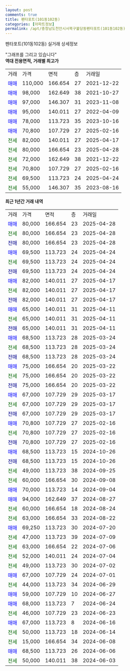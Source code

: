 ```yaml
---
layout: post
comments: true
title: 펜타포트(101동102동)
categories: [아파트정보]
permalink: /apt/충청남도천안시서북구불당동펜타포트(101동102동)
---
```


펜타포트(101동102동) 실거래 상세정보

<script type="text/javascript">
  google.charts.load('current', {'packages':['line', 'corechart']});
  google.charts.setOnLoadCallback(drawChart);

  function drawChart() {
    var data = new google.visualization.DataTable();
    data.addColumn('date', '거래일');
    data.addColumn('number', "매매");
    data.addColumn('number', "전세");
    data.addColumn('number', "전매");

    data.addRows([[new Date(Date.parse("2025-04-28")), 80000, null, null], [new Date(Date.parse("2025-04-28")), null, 80000, null], [new Date(Date.parse("2025-04-28")), null, null, 80000], [new Date(Date.parse("2025-04-24")), 69500, null, null], [new Date(Date.parse("2025-04-24")), null, 69500, null], [new Date(Date.parse("2025-04-24")), null, null, 69500], [new Date(Date.parse("2025-04-17")), 82000, null, null], [new Date(Date.parse("2025-04-17")), null, 82000, null], [new Date(Date.parse("2025-04-17")), null, null, 82000], [new Date(Date.parse("2025-04-11")), 65000, null, null], [new Date(Date.parse("2025-04-11")), null, 65000, null], [new Date(Date.parse("2025-04-11")), null, null, 65000], [new Date(Date.parse("2025-03-24")), 68500, null, null], [new Date(Date.parse("2025-03-24")), null, 68500, null], [new Date(Date.parse("2025-03-24")), null, null, 68500], [new Date(Date.parse("2025-03-22")), 75000, null, null], [new Date(Date.parse("2025-03-22")), null, 75000, null], [new Date(Date.parse("2025-03-22")), null, null, 75000], [new Date(Date.parse("2025-03-17")), 67000, null, null], [new Date(Date.parse("2025-03-17")), null, 67000, null], [new Date(Date.parse("2025-03-17")), null, null, 67000], [new Date(Date.parse("2025-02-16")), 70800, null, null], [new Date(Date.parse("2025-02-16")), null, 70800, null], [new Date(Date.parse("2025-02-16")), null, null, 70800], [new Date(Date.parse("2024-10-26")), 68500, null, null], [new Date(Date.parse("2024-10-26")), null, null, 68500], [new Date(Date.parse("2024-09-25")), null, 49000, null], [new Date(Date.parse("2024-09-08")), null, 60000, null], [new Date(Date.parse("2024-09-04")), 70000, null, null], [new Date(Date.parse("2024-08-27")), 94000, null, null], [new Date(Date.parse("2024-08-24")), null, 60000, null], [new Date(Date.parse("2024-08-22")), null, 63000, null], [new Date(Date.parse("2024-07-20")), 69250, null, null], [new Date(Date.parse("2024-07-09")), null, 47000, null], [new Date(Date.parse("2024-07-06")), null, 63000, null], [new Date(Date.parse("2024-07-04")), null, 52000, null], [new Date(Date.parse("2024-07-02")), null, 49000, null], [new Date(Date.parse("2024-07-01")), 67000, null, null], [new Date(Date.parse("2024-06-29")), null, 44000, null], [new Date(Date.parse("2024-06-27")), 59000, null, null], [new Date(Date.parse("2024-06-24")), 68000, null, null], [new Date(Date.parse("2024-06-23")), null, 46000, null], [new Date(Date.parse("2024-06-16")), 67000, null, null], [new Date(Date.parse("2024-06-14")), null, 50000, null], [new Date(Date.parse("2024-06-08")), null, 15000, null], [new Date(Date.parse("2024-06-06")), 68500, null, null], [new Date(Date.parse("2024-06-03")), null, 50000, null]]);

    var options = {
      hAxis: {
        format: 'yyyy/MM/dd'
      },    
      lineWidth: 0,
      pointsVisible: true,    
      title: '최근 1년간 유형별 실거래가 분포',
      legend: { position: 'bottom' }
    };

    var formatter = new google.visualization.NumberFormat({pattern:'###,###'} );
    formatter.format(data, 1);
    formatter.format(data, 2);
    
    setTimeout(function() {
        var chart = new google.visualization.LineChart(document.getElementById('columnchart_material'));
        chart.draw(data, (options));
        document.getElementById('loading').style.display = 'none';
    }, 200);
  }
</script>


<div id="loading" style="z-index:20; display: block; margin-left: 0px">"그래프를 그리고 있습니다"</div>
<div id="columnchart_material" style="width: 95%; margin-left: 0px; display: block"></div>
<!-- contents start -->
<b>역대 전용면적, 거래별 최고가</b>
<table class="sortable">
    <tr>
      <td>거래</td>
      <td>가격</td>
      <td>면적</td>
      <td>층</td>
      <td>거래일</td>
    </tr>
        <tr>
          <td><a style="color: blue">매매</a></td>
          <td>110,000</td>
          <td>166.654</td>
          <td>27</td>
          <td>2021-12-22</td>
        </tr>            <tr>
          <td><a style="color: blue">매매</a></td>
          <td>98,000</td>
          <td>162.649</td>
          <td>38</td>
          <td>2021-10-27</td>
        </tr>            <tr>
          <td><a style="color: blue">매매</a></td>
          <td>97,000</td>
          <td>146.307</td>
          <td>31</td>
          <td>2023-11-08</td>
        </tr>            <tr>
          <td><a style="color: blue">매매</a></td>
          <td>95,000</td>
          <td>140.011</td>
          <td>27</td>
          <td>2022-04-09</td>
        </tr>            <tr>
          <td><a style="color: blue">매매</a></td>
          <td>78,000</td>
          <td>113.723</td>
          <td>35</td>
          <td>2023-10-16</td>
        </tr>            <tr>
          <td><a style="color: blue">매매</a></td>
          <td>70,800</td>
          <td>107.729</td>
          <td>27</td>
          <td>2025-02-16</td>
        </tr>        
        <tr>
              <td><a style="color: darkgreen">전세</a></td>
              <td>82,000</td>
              <td>140.011</td>
              <td>27</td>
              <td>2025-04-17</td>
            </tr>            <tr>
              <td><a style="color: darkgreen">전세</a></td>
              <td>80,000</td>
              <td>166.654</td>
              <td>23</td>
              <td>2025-04-28</td>
            </tr>            <tr>
              <td><a style="color: darkgreen">전세</a></td>
              <td>72,000</td>
              <td>162.649</td>
              <td>38</td>
              <td>2021-12-22</td>
            </tr>            <tr>
              <td><a style="color: darkgreen">전세</a></td>
              <td>70,800</td>
              <td>107.729</td>
              <td>27</td>
              <td>2025-02-16</td>
            </tr>            <tr>
              <td><a style="color: darkgreen">전세</a></td>
              <td>69,500</td>
              <td>113.723</td>
              <td>24</td>
              <td>2025-04-24</td>
            </tr>            <tr>
              <td><a style="color: darkgreen">전세</a></td>
              <td>55,000</td>
              <td>146.307</td>
              <td>35</td>
              <td>2023-08-16</td>
            </tr>        
    
</table>

<b>최근 1년간 거래 내역</b>

<table class="sortable">
    <tr>
      <td>거래</td>
      <td>가격</td>
      <td>면적</td>
      <td>층</td>
      <td>거래일</td>
    </tr>
    <tr>
      <td><a style="color: blue">매매</a></td>
      <td>80,000</td>
      <td>166.654</td>
      <td>23</td>
      <td>2025-04-28</td>
    </tr>          <tr>
      <td><a style="color: darkgreen">전세</a></td>
      <td>80,000</td>
      <td>166.654</td>
      <td>23</td>
      <td>2025-04-28</td>
    </tr>          <tr>
      <td><a style="color: darkblue">전매</a></td>
      <td>80,000</td>
      <td>166.654</td>
      <td>23</td>
      <td>2025-04-28</td>
    </tr>          <tr>
      <td><a style="color: blue">매매</a></td>
      <td>69,500</td>
      <td>113.723</td>
      <td>24</td>
      <td>2025-04-24</td>
    </tr>          <tr>
      <td><a style="color: darkgreen">전세</a></td>
      <td>69,500</td>
      <td>113.723</td>
      <td>24</td>
      <td>2025-04-24</td>
    </tr>          <tr>
      <td><a style="color: darkblue">전매</a></td>
      <td>69,500</td>
      <td>113.723</td>
      <td>24</td>
      <td>2025-04-24</td>
    </tr>          <tr>
      <td><a style="color: blue">매매</a></td>
      <td>82,000</td>
      <td>140.011</td>
      <td>27</td>
      <td>2025-04-17</td>
    </tr>          <tr>
      <td><a style="color: darkgreen">전세</a></td>
      <td>82,000</td>
      <td>140.011</td>
      <td>27</td>
      <td>2025-04-17</td>
    </tr>          <tr>
      <td><a style="color: darkblue">전매</a></td>
      <td>82,000</td>
      <td>140.011</td>
      <td>27</td>
      <td>2025-04-17</td>
    </tr>          <tr>
      <td><a style="color: blue">매매</a></td>
      <td>65,000</td>
      <td>140.011</td>
      <td>31</td>
      <td>2025-04-11</td>
    </tr>          <tr>
      <td><a style="color: darkgreen">전세</a></td>
      <td>65,000</td>
      <td>140.011</td>
      <td>31</td>
      <td>2025-04-11</td>
    </tr>          <tr>
      <td><a style="color: darkblue">전매</a></td>
      <td>65,000</td>
      <td>140.011</td>
      <td>31</td>
      <td>2025-04-11</td>
    </tr>          <tr>
      <td><a style="color: blue">매매</a></td>
      <td>68,500</td>
      <td>113.723</td>
      <td>28</td>
      <td>2025-03-24</td>
    </tr>          <tr>
      <td><a style="color: darkgreen">전세</a></td>
      <td>68,500</td>
      <td>113.723</td>
      <td>28</td>
      <td>2025-03-24</td>
    </tr>          <tr>
      <td><a style="color: darkblue">전매</a></td>
      <td>68,500</td>
      <td>113.723</td>
      <td>28</td>
      <td>2025-03-24</td>
    </tr>          <tr>
      <td><a style="color: blue">매매</a></td>
      <td>75,000</td>
      <td>166.654</td>
      <td>20</td>
      <td>2025-03-22</td>
    </tr>          <tr>
      <td><a style="color: darkgreen">전세</a></td>
      <td>75,000</td>
      <td>166.654</td>
      <td>20</td>
      <td>2025-03-22</td>
    </tr>          <tr>
      <td><a style="color: darkblue">전매</a></td>
      <td>75,000</td>
      <td>166.654</td>
      <td>20</td>
      <td>2025-03-22</td>
    </tr>          <tr>
      <td><a style="color: blue">매매</a></td>
      <td>67,000</td>
      <td>107.729</td>
      <td>29</td>
      <td>2025-03-17</td>
    </tr>          <tr>
      <td><a style="color: darkgreen">전세</a></td>
      <td>67,000</td>
      <td>107.729</td>
      <td>29</td>
      <td>2025-03-17</td>
    </tr>          <tr>
      <td><a style="color: darkblue">전매</a></td>
      <td>67,000</td>
      <td>107.729</td>
      <td>29</td>
      <td>2025-03-17</td>
    </tr>          <tr>
      <td><a style="color: blue">매매</a></td>
      <td>70,800</td>
      <td>107.729</td>
      <td>27</td>
      <td>2025-02-16</td>
    </tr>          <tr>
      <td><a style="color: darkgreen">전세</a></td>
      <td>70,800</td>
      <td>107.729</td>
      <td>27</td>
      <td>2025-02-16</td>
    </tr>          <tr>
      <td><a style="color: darkblue">전매</a></td>
      <td>70,800</td>
      <td>107.729</td>
      <td>27</td>
      <td>2025-02-16</td>
    </tr>          <tr>
      <td><a style="color: blue">매매</a></td>
      <td>68,500</td>
      <td>113.723</td>
      <td>15</td>
      <td>2024-10-26</td>
    </tr>          <tr>
      <td><a style="color: darkblue">전매</a></td>
      <td>68,500</td>
      <td>113.723</td>
      <td>15</td>
      <td>2024-10-26</td>
    </tr>          <tr>
      <td><a style="color: darkgreen">전세</a></td>
      <td>49,000</td>
      <td>113.723</td>
      <td>38</td>
      <td>2024-09-25</td>
    </tr>          <tr>
      <td><a style="color: darkgreen">전세</a></td>
      <td>60,000</td>
      <td>166.654</td>
      <td>30</td>
      <td>2024-09-08</td>
    </tr>          <tr>
      <td><a style="color: blue">매매</a></td>
      <td>70,000</td>
      <td>113.723</td>
      <td>14</td>
      <td>2024-09-04</td>
    </tr>          <tr>
      <td><a style="color: blue">매매</a></td>
      <td>94,000</td>
      <td>162.649</td>
      <td>37</td>
      <td>2024-08-27</td>
    </tr>          <tr>
      <td><a style="color: darkgreen">전세</a></td>
      <td>60,000</td>
      <td>166.654</td>
      <td>18</td>
      <td>2024-08-24</td>
    </tr>          <tr>
      <td><a style="color: darkgreen">전세</a></td>
      <td>63,000</td>
      <td>166.654</td>
      <td>33</td>
      <td>2024-08-22</td>
    </tr>          <tr>
      <td><a style="color: blue">매매</a></td>
      <td>69,250</td>
      <td>113.723</td>
      <td>30</td>
      <td>2024-07-20</td>
    </tr>          <tr>
      <td><a style="color: darkgreen">전세</a></td>
      <td>47,000</td>
      <td>113.723</td>
      <td>39</td>
      <td>2024-07-09</td>
    </tr>          <tr>
      <td><a style="color: darkgreen">전세</a></td>
      <td>63,000</td>
      <td>166.654</td>
      <td>22</td>
      <td>2024-07-06</td>
    </tr>          <tr>
      <td><a style="color: darkgreen">전세</a></td>
      <td>52,000</td>
      <td>140.011</td>
      <td>24</td>
      <td>2024-07-04</td>
    </tr>          <tr>
      <td><a style="color: darkgreen">전세</a></td>
      <td>49,000</td>
      <td>113.723</td>
      <td>30</td>
      <td>2024-07-02</td>
    </tr>          <tr>
      <td><a style="color: blue">매매</a></td>
      <td>67,000</td>
      <td>107.729</td>
      <td>24</td>
      <td>2024-07-01</td>
    </tr>          <tr>
      <td><a style="color: darkgreen">전세</a></td>
      <td>44,000</td>
      <td>113.723</td>
      <td>34</td>
      <td>2024-06-29</td>
    </tr>          <tr>
      <td><a style="color: blue">매매</a></td>
      <td>59,000</td>
      <td>107.729</td>
      <td>10</td>
      <td>2024-06-27</td>
    </tr>          <tr>
      <td><a style="color: blue">매매</a></td>
      <td>68,000</td>
      <td>113.723</td>
      <td>7</td>
      <td>2024-06-24</td>
    </tr>          <tr>
      <td><a style="color: darkgreen">전세</a></td>
      <td>46,000</td>
      <td>107.729</td>
      <td>23</td>
      <td>2024-06-23</td>
    </tr>          <tr>
      <td><a style="color: blue">매매</a></td>
      <td>67,000</td>
      <td>113.723</td>
      <td>8</td>
      <td>2024-06-16</td>
    </tr>          <tr>
      <td><a style="color: darkgreen">전세</a></td>
      <td>50,000</td>
      <td>113.723</td>
      <td>18</td>
      <td>2024-06-14</td>
    </tr>          <tr>
      <td><a style="color: darkgreen">전세</a></td>
      <td>15,000</td>
      <td>166.654</td>
      <td>34</td>
      <td>2024-06-08</td>
    </tr>          <tr>
      <td><a style="color: blue">매매</a></td>
      <td>68,500</td>
      <td>113.723</td>
      <td>26</td>
      <td>2024-06-06</td>
    </tr>          <tr>
      <td><a style="color: darkgreen">전세</a></td>
      <td>50,000</td>
      <td>140.011</td>
      <td>38</td>
      <td>2024-06-03</td>
    </tr>      </table>
<!-- contents end -->    

